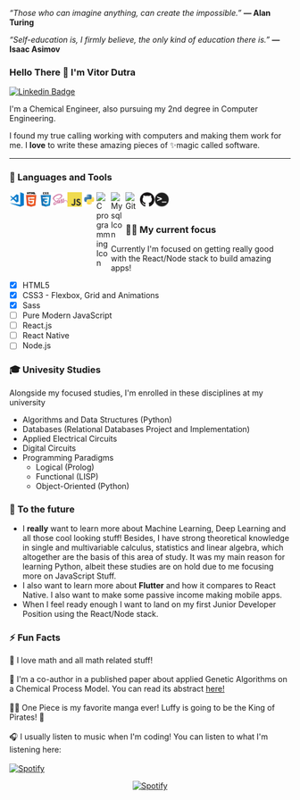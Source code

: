 *“Those who can imagine anything, can create the impossible.”*
**― Alan Turing**

*“Self-education is, I firmly believe, the only kind of education there is.”*
**― Isaac Asimov**

### Hello There 🖖 I'm Vitor Dutra
[![Linkedin Badge](https://img.shields.io/badge/-Vitor%20Dutra-lightgrey?style=flat-square&logo=Linkedin&logoColor=white&link=https://www.linkedin.com/in/vitor-dutra/)](https://www.linkedin.com/in/vitor-dutra/)

I'm a Chemical Engineer, also pursuing my 2nd degree in Computer Engineering.

I found my true calling working with computers and making them work for me. 
I **love** to write these amazing pieces of ✨magic called software.

---

### 🧰 Languages and Tools
<a href="https://code.visualstudio.com/">
      <img
        align="left"
        alt="Visual Studio Code"
        width="26px"
        src="https://raw.githubusercontent.com/github/explore/80688e429a7d4ef2fca1e82350fe8e3517d3494d/topics/visual-studio-code/visual-studio-code.png"
      />
    </a>
    <a href="https://developer.mozilla.org/en-US/docs/Web/HTML">
      <img
        align="left"
        alt="HTML5"
        width="26px"
        src="https://raw.githubusercontent.com/github/explore/80688e429a7d4ef2fca1e82350fe8e3517d3494d/topics/html/html.png"
      />
    </a>
    <a href="https://developer.mozilla.org/en-US/docs/Glossary/CSS">
      <img
        align="left"
        alt="CSS3"
        width="26px"
        src="https://raw.githubusercontent.com/github/explore/80688e429a7d4ef2fca1e82350fe8e3517d3494d/topics/css/css.png"
      />
    </a>
    <a href="https://sass-lang.com/">
      <img
        align="left"
        alt="Sass"
        width="26px"
        src="https://raw.githubusercontent.com/github/explore/80688e429a7d4ef2fca1e82350fe8e3517d3494d/topics/sass/sass.png"
      />
    </a>
    <a href="https://developer.mozilla.org/pt-BR/docs/Aprender/JavaScript">
      <img
        align="left"
        alt="JavaScript"
        width="26px"
        src="https://raw.githubusercontent.com/github/explore/80688e429a7d4ef2fca1e82350fe8e3517d3494d/topics/javascript/javascript.png"
      />
    </a>
    <a href="https://www.python.org/">
      <img
        align="left"
        alt="Python"
        width="26px"
        src="https://raw.githubusercontent.com/github/explore/80688e429a7d4ef2fca1e82350fe8e3517d3494d/topics/python/python.png"
      />
    </a>
<a href="https://www.geeksforgeeks.org/c-language-set-1-introduction/">
      <img
        align="left"
        src="https://cdn.iconscout.com/icon/free/png-256/c-programming-569564.png"
        srcset="
          https://cdn.iconscout.com/icon/free/png-512/c-programming-569564.png 2x
        "
        alt="C programming Icon"
        width="26px"
      />
</a>

<a href="https://www.mysql.com/">
      <img
        align="left"
        src="https://cdn.iconscout.com/icon/free/png-256/mysql-21-1174941.png"
        srcset="
          https://cdn.iconscout.com/icon/free/png-512/mysql-21-1174941.png 2x
        "
        alt="Mysql Icon"
        width="26px"
      />
</a>

<a href="https://git-scm.com/">
      <img
        align="left"
        alt="Git"
        width="26px"
        src="https://git-scm.com/images/logos/downloads/Git-Icon-1788C.png"
      />
</a>

<a href="https://github.com/">
      <img
        align="left"
        alt="GitHub"
        width="26px"
        src="https://raw.githubusercontent.com/github/explore/78df643247d429f6cc873026c0622819ad797942/topics/github/github.png"
      />
</a>

<a href="https://ubuntu.com/tutorials/command-line-for-beginners#1-overview">
      <img
        align="left"
        alt="Terminal"
        width="26px"
        src="https://raw.githubusercontent.com/github/explore/80688e429a7d4ef2fca1e82350fe8e3517d3494d/topics/terminal/terminal.png"
      />
</a>
<br />
<br />

### 👨‍💻 My current focus 
Currently I'm focused on getting really good with the React/Node stack to build amazing apps!
 - [x] HTML5
 - [x] CSS3 - Flexbox, Grid and Animations
 - [x] Sass
 - [ ] Pure Modern JavaScript
 - [ ] React.js
 - [ ] React Native
 - [ ] Node.js
 
### 🎓 Univesity Studies 
Alongside my focused studies, I'm enrolled in these disciplines at my university
 - Algorithms and Data Structures (Python)
 - Databases (Relational Databases Project and Implementation)
 - Applied Electrical Circuits
 - Digital Circuits
 - Programming Paradigms
   - Logical (Prolog)
   - Functional (LISP)
   - Object-Oriented (Python)

### 🤖 To the future
- I **really** want to learn more about Machine Learning, Deep Learning and all those cool looking stuff! Besides, I have strong theoretical knowledge in single and multivariable calculus, statistics and linear algebra, which altogether are the basis of this area of study. It was my main reason for learning Python, albeit these studies are on hold due to me focusing more on JavaScript Stuff.
- I also want to learn more about **Flutter** and how it compares to React Native. I also want to make some passive income making mobile apps.
- When I feel ready enough I want to land on my first Junior Developer Position using the React/Node stack.


### ⚡ Fun Facts
 🔢 I love math and all math related stuff! </br></br>
 📝 I'm a co-author in a published paper about applied Genetic Algorithms on a Chemical Process Model. You can read its abstract [here!](https://link.springer.com/article/10.1007/s10570-020-03183-w)</br></br>
 🏴‍☠️ One Piece is my favorite manga ever! Luffy is going to be the King of Pirates! 🌊 </br></br>
 🎧 I usually listen to music when I'm coding! You can listen to what I'm listening here:</br></br>
[![Spotify](https://novatorem-rose-theta.vercel.app//api/spotify)](https://open.spotify.com/user/12170523014)
    <div align="center">
      <a href="https://open.spotify.com/user/12170523014">
        <img
          src="https://novatorem-rose-theta.vercel.app//api/spotify"
          alt="Spotify"
        />
      </a>
    </div>

